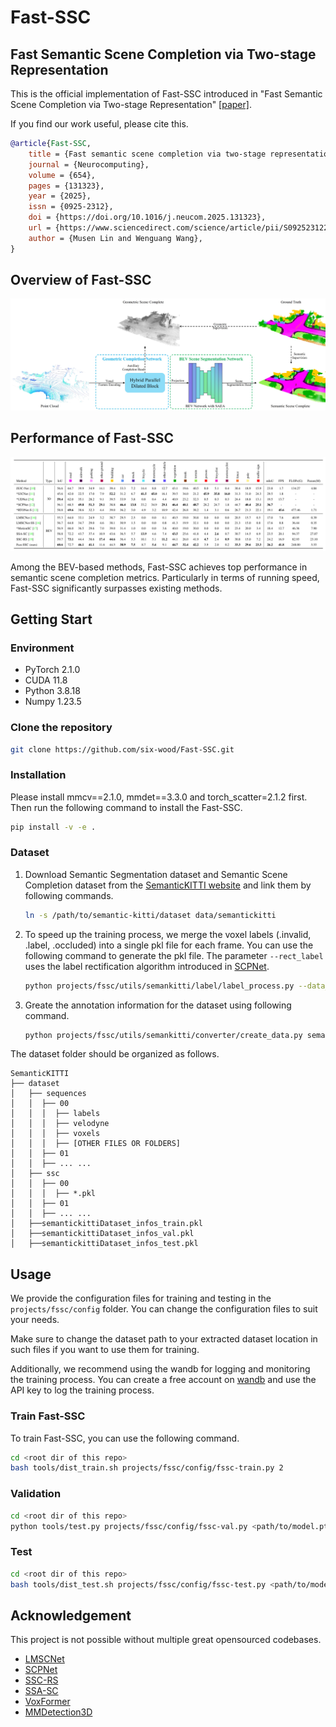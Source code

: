 # Fast-SSC

## Fast Semantic Scene Completion via Two-stage Representation

This is the official implementation of Fast-SSC introduced in "Fast Semantic Scene Completion via Two-stage Representation" [[paper]](https://www.sciencedirect.com/science/article/pii/S0925231225019952).

If you find our work useful, please cite this.

```bibtex
@article{Fast-SSC,
    title = {Fast semantic scene completion via two-stage representation},
    journal = {Neurocomputing},
    volume = {654},
    pages = {131323},
    year = {2025},
    issn = {0925-2312},
    doi = {https://doi.org/10.1016/j.neucom.2025.131323},
    url = {https://www.sciencedirect.com/science/article/pii/S0925231225019952},
    author = {Musen Lin and Wenguang Wang},
}
```

## Overview of Fast-SSC

![overview](imgs/overview.jpg)

## Performance of Fast-SSC

![Performance](imgs/performance.jpg)

Among the BEV-based methods, Fast-SSC achieves top performance in semantic scene completion metrics. Particularly in terms of running speed, Fast-SSC significantly surpasses existing methods.

## Getting Start

### Environment

* PyTorch 2.1.0
* CUDA 11.8
* Python 3.8.18
* Numpy 1.23.5

### Clone the repository

```bash
git clone https://github.com/six-wood/Fast-SSC.git
```

### Installation

Please install mmcv==2.1.0, mmdet==3.3.0 and torch_scatter=2.1.2 first. Then run the following command to install the Fast-SSC.

```bash
pip install -v -e .
```

### Dataset

1. Download Semantic Segmentation dataset and Semantic Scene Completion dataset from the [SemanticKITTI website](http://www.semantic-kitti.org/dataset.html) and link them by following commands.

    ```bash
    ln -s /path/to/semantic-kitti/dataset data/semantickitti
    ```

2. To speed up the training process, we merge the voxel labels (.invalid, .label, .occluded) into a single pkl file for each frame. You can use the following command to generate the pkl file. The parameter `--rect_label` uses the label rectification algorithm introduced in [SCPNet](https://github.com/SCPNet/Codes-for-SCPNet).

    ```bash
    python projects/fssc/utils/semankitti/label/label_process.py --data_root=data/semantickitti --output=data/semantickitti --config_path=projects/fssc/utils/semankitti/label/semantic-kitti.yaml --rect_label(optional)
    ```

3. Greate the annotation information for the dataset using following command.

    ```bash
    python projects/fssc/utils/semankitti/converter/create_data.py semantickitti --root-path data/semantickitti --out-dir data/semantickitti --extra-tag semantickittiDataset
    ```

The dataset folder should be organized as follows.

```angular2
SemanticKITTI
├── dataset
│   ├── sequences
│   │  ├── 00
│   │  │  ├── labels
│   │  │  ├── velodyne
│   │  │  ├── voxels
│   │  │  ├── [OTHER FILES OR FOLDERS]
│   │  ├── 01
│   │  ├── ... ...
│   ├── ssc
│   │  ├── 00
│   │  │  ├── *.pkl
│   │  ├── 01
│   │  ├── ... ...
│   ├──semantickittiDataset_infos_train.pkl
│   ├──semantickittiDataset_infos_val.pkl
│   ├──semantickittiDataset_infos_test.pkl
```

## Usage

We provide the configuration files for training and testing in the `projects/fssc/config` folder. You can change the configuration files to suit your needs.

Make sure to change the dataset path to your extracted dataset location in such files if you want to use them for training.

Additionally, we recommend using the wandb for logging and monitoring the training process. You can create a free account on [wandb](https://wandb.ai/site) and use the API key to log the training process.

### Train Fast-SSC

To train Fast-SSC, you can use the following command.

```bash
cd <root dir of this repo>
bash tools/dist_train.sh projects/fssc/config/fssc-train.py 2 
```

### Validation

```bash
cd <root dir of this repo>
python tools/test.py projects/fssc/config/fssc-val.py <path/to/model.pth>
```

### Test

```bash
cd <root dir of this repo>
bash tools/dist_test.sh projects/fssc/config/fssc-test.py <path/to/model.pth> 2
```

## Acknowledgement

This project is not possible without multiple great opensourced codebases.

* [LMSCNet](https://github.com/cv-rits/LMSCNet)
* [SCPNet](https://github.com/SCPNet/Codes-for-SCPNet)
* [SSC-RS](https://github.com/Jieqianyu/SSC-RS)
* [SSA-SC](https://github.com/jokester-zzz/SSA-SC)
* [VoxFormer](https://github.com/NVlabs/VoxFormer)
* [MMDetection3D](https://github.com/open-mmlab/mmdetection3d)
